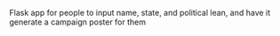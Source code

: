 Flask app for people to input name, state, and political lean, and have it generate a campaign poster for them
